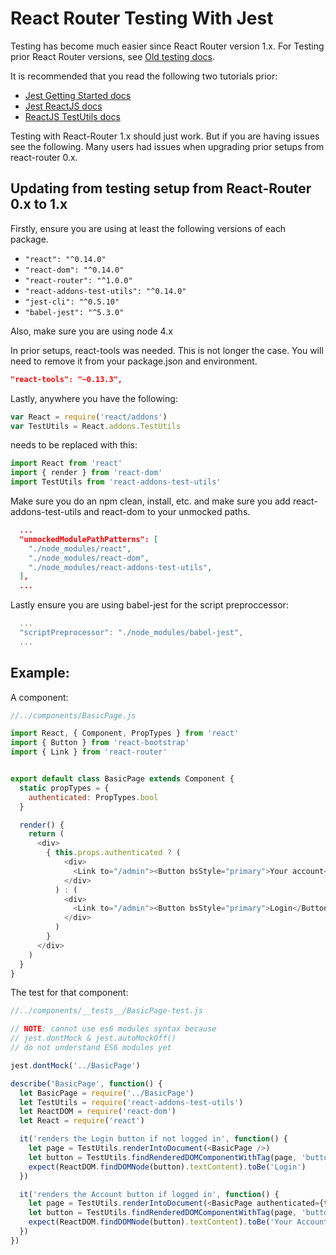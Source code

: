 React Router Testing With Jest
====================
Testing has become much easier since React Router version 1.x. For Testing prior React Router versions, see   [Old testing docs](https://github.com/reactjs/react-router/blob/57543eb41ce45b994a29792d77c86cc10b51eac9/docs/guides/testing.md).

It is recommended that you read the following two tutorials prior:
- [Jest Getting Started docs](https://facebook.github.io/jest/docs/getting-started.html)
- [Jest ReactJS docs](https://facebook.github.io/jest/docs/tutorial-react.html)
- [ReactJS TestUtils docs](https://facebook.github.io/react/docs/test-utils.html)

Testing with React-Router 1.x should just work. But if you are having issues see the following. Many users had issues when upgrading prior setups from react-router 0.x.

Updating from testing setup from React-Router 0.x to 1.x
----------------------------------------------
Firstly, ensure you are using at least the following versions of each package.
- `"react": "^0.14.0"`
- `"react-dom": "^0.14.0"`
- `"react-router": "^1.0.0"`
- `"react-addons-test-utils": "^0.14.0"`
- `"jest-cli": "^0.5.10"`
- `"babel-jest": "^5.3.0"`

Also, make sure you are using node 4.x

In prior setups, react-tools was needed. This is not longer the case. You will need to remove it from your package.json and environment.

```json
"react-tools": "~0.13.3",
```

Lastly, anywhere you have the following:

```js
var React = require('react/addons')
var TestUtils = React.addons.TestUtils
```

needs to be replaced with this:

```js
import React from 'react'
import { render } from 'react-dom'
import TestUtils from 'react-addons-test-utils'
```

Make sure you do an npm clean, install, etc. and make sure you add react-addons-test-utils and react-dom to your unmocked paths.

```json
  ...
  "unmockedModulePathPatterns": [
    "./node_modules/react",
    "./node_modules/react-dom",
    "./node_modules/react-addons-test-utils",
  ],
  ...

```

Lastly ensure you are using babel-jest for the script preproccessor:

```js
  ...
  "scriptPreprocessor": "./node_modules/babel-jest",
  ...
```


Example:
----------------------------------------------

A component:

```js
//../components/BasicPage.js

import React, { Component, PropTypes } from 'react'
import { Button } from 'react-bootstrap'
import { Link } from 'react-router'


export default class BasicPage extends Component {
  static propTypes = {
    authenticated: PropTypes.bool
  }

  render() {
    return (
      <div>
        { this.props.authenticated ? (
            <div>
              <Link to="/admin"><Button bsStyle="primary">Your account</Button></Link>
            </div>
          ) : (
            <div>
              <Link to="/admin"><Button bsStyle="primary">Login</Button></Link>
            </div>
          )
        }
      </div>
    )
  }
}
```

The test for that component:

```js
//../components/__tests__/BasicPage-test.js

// NOTE: cannot use es6 modules syntax because
// jest.dontMock & jest.autoMockOff()
// do not understand ES6 modules yet

jest.dontMock('../BasicPage')

describe('BasicPage', function() {
  let BasicPage = require('../BasicPage')
  let TestUtils = require('react-addons-test-utils')
  let ReactDOM = require('react-dom')
  let React = require('react')

  it('renders the Login button if not logged in', function() {
    let page = TestUtils.renderIntoDocument(<BasicPage />)
    let button = TestUtils.findRenderedDOMComponentWithTag(page, 'button')
    expect(ReactDOM.findDOMNode(button).textContent).toBe('Login')
  })

  it('renders the Account button if logged in', function() {
    let page = TestUtils.renderIntoDocument(<BasicPage authenticated={true} />)
    let button = TestUtils.findRenderedDOMComponentWithTag(page, 'button')
    expect(ReactDOM.findDOMNode(button).textContent).toBe('Your Account')
  })
})
```
